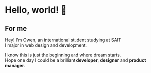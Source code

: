 # Hello, world! 👋

## For me   

Hey! I'm Owen, an international student studying at SAIT  
I major in web design and development.  

I know this is just the beginning and where dream starts.  
Hope one day I could be a brilliant **developer**, **designer** and **product manager**.

